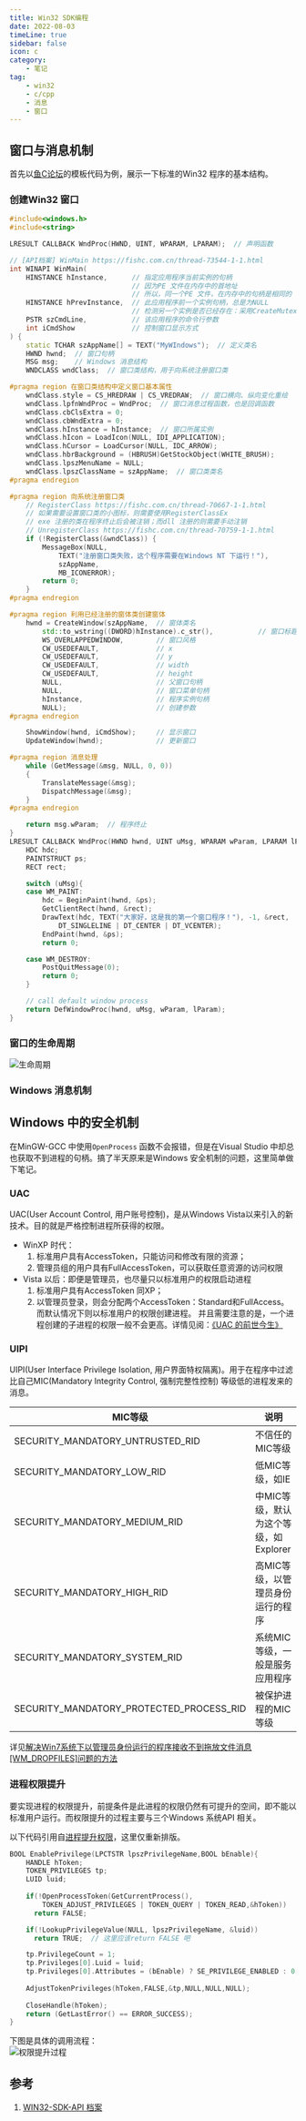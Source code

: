 ```yaml
---
title: Win32 SDK编程
date: 2022-08-03
timeLine: true
sidebar: false  
icon: c
category:  
    - 笔记      
tag:   
    - win32  
    - c/cpp  
    - 消息  
    - 窗口   
---  
```


## 窗口与消息机制   
首先以[鱼C论坛](https://fishc.com.cn/thread-47361-1-1.html)的模板代码为例，展示一下标准的Win32 程序的基本结构。  

### 创建Win32 窗口
```c++
#include<windows.h>
#include<string>

LRESULT CALLBACK WndProc(HWND, UINT, WPARAM, LPARAM);  // 声明函数  

// [API档案] WinMain https://fishc.com.cn/thread-73544-1-1.html
int WINAPI WinMain(
	HINSTANCE hInstance,      // 指定应用程序当前实例的句柄
							  // 因为PE 文件在内存中的首地址
	                          // 所以，同一个PE 文件，在内存中的句柄是相同的
	HINSTANCE hPrevInstance,  // 此应用程序前一个实例句柄，总是为NULL
							  // 检测另一个实例是否已经存在：采用CreateMutex 函数
	PSTR szCmdLine,           // 该应用程序的命令行参数
	int iCmdShow              // 控制窗口显示方式
) {
	static TCHAR szAppName[] = TEXT("MyWIndows");  // 定义类名  
	HWND hwnd;  // 窗口句柄  
	MSG msg;    // Windows 消息结构  
	WNDCLASS wndClass;  // 窗口类结构，用于向系统注册窗口类  

#pragma region 在窗口类结构中定义窗口基本属性
	wndClass.style = CS_HREDRAW | CS_VREDRAW;  // 窗口横向、纵向变化重绘
	wndClass.lpfnWndProc = WndProc;  // 窗口消息过程函数，也是回调函数
	wndClass.cbClsExtra = 0;
	wndClass.cbWndExtra = 0;
	wndClass.hInstance = hInstance;  // 窗口所属实例
	wndClass.hIcon = LoadIcon(NULL, IDI_APPLICATION);
	wndClass.hCursor = LoadCursor(NULL, IDC_ARROW);
	wndClass.hbrBackground = (HBRUSH)GetStockObject(WHITE_BRUSH);
	wndClass.lpszMenuName = NULL;
	wndClass.lpszClassName = szAppName;  // 窗口类类名
#pragma endregion

#pragma region 向系统注册窗口类  
	// RegisterClass https://fishc.com.cn/thread-70667-1-1.html
	// 如果需要设置窗口类的小图标，则需要使用RegisterClassEx
	// exe 注册的类在程序终止后会被注销；而dll 注册的则需要手动注销
    // UnregisterClass https://fishc.com.cn/thread-70759-1-1.html
	if (!RegisterClass(&wndClass)) {
		MessageBox(NULL,
			TEXT("注册窗口类失败，这个程序需要在Windows NT 下运行！"),
			szAppName,
			MB_ICONERROR);
		return 0;
	}
#pragma endregion	

#pragma region 利用已经注册的窗体类创建窗体  
	hwnd = CreateWindow(szAppName,  // 窗体类名
		std::to_wstring((DWORD)hInstance).c_str(),           // 窗口标题
		WS_OVERLAPPEDWINDOW,        // 窗口风格
		CW_USEDEFAULT,              // x
		CW_USEDEFAULT,              // y
		CW_USEDEFAULT,              // width
		CW_USEDEFAULT,              // height
		NULL,                       // 父窗口句柄
		NULL,                       // 窗口菜单句柄
		hInstance,                  // 程序实例句柄
		NULL);                      // 创建参数
#pragma endregion

	ShowWindow(hwnd, iCmdShow);     // 显示窗口  
	UpdateWindow(hwnd);             // 更新窗口

#pragma region 消息处理  
	while (GetMessage(&msg, NULL, 0, 0))
	{
		TranslateMessage(&msg);
		DispatchMessage(&msg);
	}
#pragma endregion

	return msg.wParam;  // 程序终止
}
LRESULT CALLBACK WndProc(HWND hwnd, UINT uMsg, WPARAM wParam, LPARAM lParam) {
	HDC hdc;
	PAINTSTRUCT ps;
	RECT rect;

	switch (uMsg){
	case WM_PAINT:
		hdc = BeginPaint(hwnd, &ps);
		GetClientRect(hwnd, &rect);
		DrawText(hdc, TEXT("大家好，这是我的第一个窗口程序！"), -1, &rect,
			DT_SINGLELINE | DT_CENTER | DT_VCENTER);
		EndPaint(hwnd, &ps);
		return 0;

	case WM_DESTROY:
		PostQuitMessage(0);
		return 0;
	}

	// call default window process
	return DefWindowProc(hwnd, uMsg, wParam, lParam);
}
```

### 窗口的生命周期  

![生命周期](./img/win32/window-lifcycle.svg)
### Windows 消息机制  

## Windows 中的安全机制  
在MinGW-GCC 中使用`OpenProcess` 函数不会报错，但是在Visual Studio 中却总也获取不到进程的句柄。搞了半天原来是Windows 安全机制的问题，这里简单做下笔记。  

### UAC
UAC(User Account Control, 用户账号控制)，是从Windows Vista以来引入的新技术。目的就是严格控制进程所获得的权限。  
- WinXP 时代：
  1. 标准用户具有AccessToken，只能访问和修改有限的资源；  
  2. 管理员组的用户具有FullAccessToken，可以获取任意资源的访问权限  
- Vista 以后：即便是管理员，也尽量只以标准用户的权限启动进程  
  1. 标准用户具有AccessToken 同XP；
  2. 以管理员登录，则会分配两个AccessToken：Standard和FullAccess。而默认情况下则以标准用户的权限创建进程。
并且需要注意的是，一个进程创建的子进程的权限一般不会更高。详情见阅：[《UAC 的前世今生》](https://xiangwangfeng.com/2010/10/20/UAC%E7%9A%84%E5%89%8D%E4%B8%96%E4%BB%8A%E7%94%9F/)

### UIPI  
UIPI(User Interface Privilege Isolation, 用户界面特权隔离)。用于在程序中过滤比自己MIC(Mandatory Integrity Control, 强制完整性控制) 等级低的进程发来的消息。  

MIC等级|说明    
---|---  
SECURITY_MANDATORY_UNTRUSTED_RID|不信任的MIC等级  
SECURITY_MANDATORY_LOW_RID|	低MIC等级，如IE  
SECURITY_MANDATORY_MEDIUM_RID|中MIC等级，默认为这个等级，如Explorer  
SECURITY_MANDATORY_HIGH_RID|高MIC等级，以管理员身份运行的程序  
SECURITY_MANDATORY_SYSTEM_RID|系统MIC等级，一般是服务应用程序  
SECURITY_MANDATORY_PROTECTED_PROCESS_RID|被保护进程的MIC等级  

详见[解决Win7系统下以管理员身份运行的程序接收不到拖放文件消息[WM_DROPFILES]问题的方法](https://blog.csdn.net/learner198461/article/details/42223835)  

### 进程权限提升  
要实现进程的权限提升，前提条件是此进程的权限仍然有可提升的空间，即不能以标准用户运行。而权限提升的过程主要与三个Windows 系统API 相关。  

以下代码引用自[进程提升权限](https://www.huaweicloud.com/articles/13251202.html)，这里仅重新排版。  
```c++
BOOL EnablePrivilege(LPCTSTR lpszPrivilegeName,BOOL bEnable){ 
	HANDLE hToken; 
	TOKEN_PRIVILEGES tp; 
	LUID luid; 
	
	if(!OpenProcessToken(GetCurrentProcess(),
	    TOKEN_ADJUST_PRIVILEGES | TOKEN_QUERY | TOKEN_READ,&hToken)) 
	  return FALSE; 

	if(!LookupPrivilegeValue(NULL, lpszPrivilegeName, &luid)) 
	  return TRUE;  // 这里应该return FALSE 吧

	tp.PrivilegeCount = 1; 
	tp.Privileges[0].Luid = luid; 
	tp.Privileges[0].Attributes = (bEnable) ? SE_PRIVILEGE_ENABLED : 0; 
	
	AdjustTokenPrivileges(hToken,FALSE,&tp,NULL,NULL,NULL);
	
	CloseHandle(hToken); 
	return (GetLastError() == ERROR_SUCCESS);
}
```

下图是具体的调用流程：  
![权限提升过程](./img/win32/enable-privilege.svg)

## 参考  
1. [WIN32-SDK-API 档案](https://fishc.com.cn/forum.php?mod=forumdisplay&fid=255&filter=typeid&typeid=420)